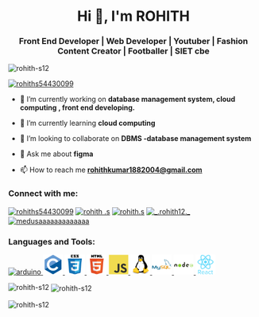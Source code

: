 <h1 align="center">Hi 👋, I'm ROHITH</h1>
<h3 align="center">Front End Developer | Web Developer | Youtuber | Fashion Content Creator | Footballer | SIET cbe</h3>

<p align="left"> <img src="https://komarev.com/ghpvc/?username=rohith-s12&label=Profile%20views&color=0e75b6&style=flat" alt="rohith-s12" /> </p>

<p align="left"> <a href="https://twitter.com/rohiths54430099" target="blank"><img src="https://img.shields.io/twitter/follow/rohiths54430099?logo=twitter&style=for-the-badge" alt="rohiths54430099" /></a> </p>

- 🔭 I’m currently working on **database management system, cloud computing , front end developing.**

- 🌱 I’m currently learning **cloud computing**

- 👯 I’m looking to collaborate on **DBMS -database management system**

- 💬 Ask me about **figma**

- 📫 How to reach me **rohithkumar1882004@gmail.com**

<h3 align="left">Connect with me:</h3>
<p align="left">
<a href="https://twitter.com/rohiths54430099" target="blank"><img align="center" src="https://raw.githubusercontent.com/rahuldkjain/github-profile-readme-generator/master/src/images/icons/Social/twitter.svg" alt="rohiths54430099" height="30" width="40" /></a>
<a href="https://linkedin.com/in/rohith .s" target="blank"><img align="center" src="https://raw.githubusercontent.com/rahuldkjain/github-profile-readme-generator/master/src/images/icons/Social/linked-in-alt.svg" alt="rohith .s" height="30" width="40" /></a>
<a href="https://fb.com/rohith.s" target="blank"><img align="center" src="https://raw.githubusercontent.com/rahuldkjain/github-profile-readme-generator/master/src/images/icons/Social/facebook.svg" alt="rohith.s" height="30" width="40" /></a>
<a href="https://instagram.com/_.rohith12._" target="blank"><img align="center" src="https://raw.githubusercontent.com/rahuldkjain/github-profile-readme-generator/master/src/images/icons/Social/instagram.svg" alt="_.rohith12._" height="30" width="40" /></a>
<a href="https://discord.gg/medusaaaaaaaaaaaaa" target="blank"><img align="center" src="https://raw.githubusercontent.com/rahuldkjain/github-profile-readme-generator/master/src/images/icons/Social/discord.svg" alt="medusaaaaaaaaaaaaa" height="30" width="40" /></a>
</p>

<h3 align="left">Languages and Tools:</h3>
<p align="left"> <a href="https://www.arduino.cc/" target="_blank" rel="noreferrer"> <img src="https://cdn.worldvectorlogo.com/logos/arduino-1.svg" alt="arduino" width="40" height="40"/> </a> <a href="https://www.cprogramming.com/" target="_blank" rel="noreferrer"> <img src="https://raw.githubusercontent.com/devicons/devicon/master/icons/c/c-original.svg" alt="c" width="40" height="40"/> </a> <a href="https://www.w3schools.com/css/" target="_blank" rel="noreferrer"> <img src="https://raw.githubusercontent.com/devicons/devicon/master/icons/css3/css3-original-wordmark.svg" alt="css3" width="40" height="40"/> </a> <a href="https://www.w3.org/html/" target="_blank" rel="noreferrer"> <img src="https://raw.githubusercontent.com/devicons/devicon/master/icons/html5/html5-original-wordmark.svg" alt="html5" width="40" height="40"/> </a> <a href="https://developer.mozilla.org/en-US/docs/Web/JavaScript" target="_blank" rel="noreferrer"> <img src="https://raw.githubusercontent.com/devicons/devicon/master/icons/javascript/javascript-original.svg" alt="javascript" width="40" height="40"/> </a> <a href="https://www.linux.org/" target="_blank" rel="noreferrer"> <img src="https://raw.githubusercontent.com/devicons/devicon/master/icons/linux/linux-original.svg" alt="linux" width="40" height="40"/> </a> <a href="https://www.mysql.com/" target="_blank" rel="noreferrer"> <img src="https://raw.githubusercontent.com/devicons/devicon/master/icons/mysql/mysql-original-wordmark.svg" alt="mysql" width="40" height="40"/> </a> <a href="https://nodejs.org" target="_blank" rel="noreferrer"> <img src="https://raw.githubusercontent.com/devicons/devicon/master/icons/nodejs/nodejs-original-wordmark.svg" alt="nodejs" width="40" height="40"/> </a> <a href="https://reactjs.org/" target="_blank" rel="noreferrer"> <img src="https://raw.githubusercontent.com/devicons/devicon/master/icons/react/react-original-wordmark.svg" alt="react" width="40" height="40"/> </a> </p>

<p><img align="left" src="https://github-readme-stats.vercel.app/api/top-langs?username=rohith-s12&show_icons=true&locale=en&layout=compact" alt="rohith-s12" /></p>

<p>&nbsp;<img align="center" src="https://github-readme-stats.vercel.app/api?username=rohith-s12&show_icons=true&locale=en" alt="rohith-s12" /></p>

<p><img align="center" src="https://github-readme-streak-stats.herokuapp.com/?user=rohith-s12&" alt="rohith-s12" /></p>
